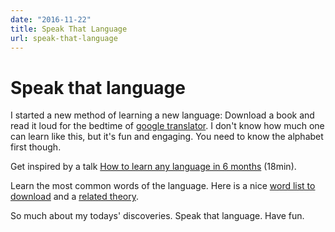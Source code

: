 ```yaml
---
date: "2016-11-22"
title: Speak That Language
url: speak-that-language
---
```


# Speak that language

I started a new method of learning a new language: Download a book and read it loud for the <span title="certainly you need to know when the night comes for the servers">bedtime</span> of [google translator](https://translate.google.com). I don't know how much one can learn like this, but it's fun and engaging. You need to know the alphabet first though.

Get inspired by a talk [How to learn any language in 6 months](https://www.youtube.com/watch?v=d0yGdNEWdn0) (18min).

Learn the most common words of the language. Here is a nice [word list to download](https://fluent-forever.com/thank-free-word-list-download/) and a [related theory](https://fluent-forever.com/the-method/vocabulary/base-vocabulary-list/).

So much about my todays' discoveries. Speak that language. Have fun.
